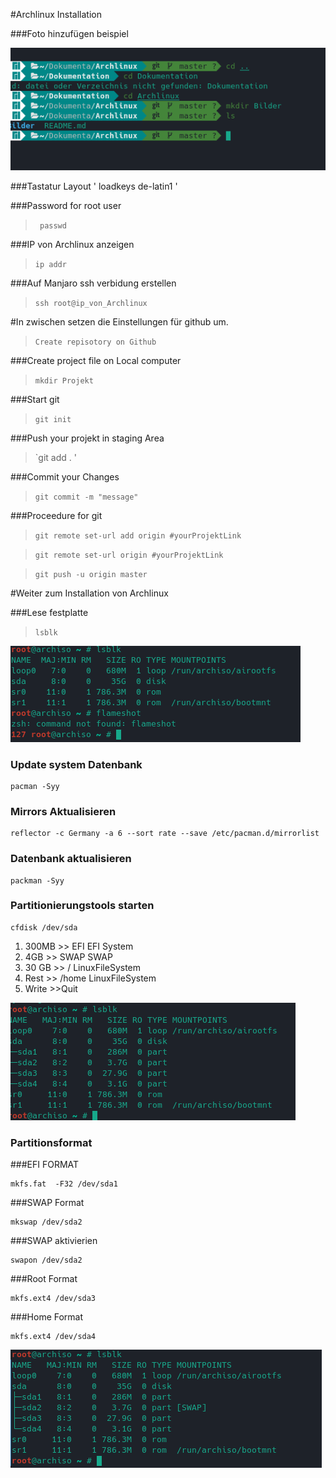 #Archlinux Installation


###Foto hinzufügen beispiel

![Alt-text](Bilder/first_foto.png )


###Tastatur Layout
	' loadkeys de-latin1 '

###Password for root user
>` passwd`

###IP von Archlinux anzeigen
>`ip addr `

###Auf Manjaro ssh verbidung erstellen
>`ssh root@ip_von_Archlinux`

#In zwischen setzen die Einstellungen für github um.
>`Create repisotory on Github`

###Create project file on Local computer
>`mkdir Projekt` 

###Start git
>`git init`

###Push your projekt in staging Area
>`git add . '

###Commit your Changes
>`git commit -m "message" `

###Proceedure for git
>`git remote set-url add origin #yourProjektLink`

>`git remote set-url origin #yourProjektLink`

>`git push -u origin master`

#Weiter zum Installation von Archlinux

###Lese festplatte 
>`lsblk`

![Alt-text](Bilder/lsblk.png) 

### Update system Datenbank

	pacman -Syy
### Mirrors Aktualisieren

	reflector -c Germany -a 6 --sort rate --save /etc/pacman.d/mirrorlist
### Datenbank aktualisieren

	packman -Syy
### Partitionierungstools starten

	cfdisk /dev/sda
1. 300MB  >> EFI	 EFI System
2. 4GB    >> SWAP	SWAP	
3. 30 GB  >> /		LinuxFileSystem
4. Rest  >>  /home	LinuxFileSystem		
5. Write >>Quit

 ![Alt-text](Bilder/partition1.png)

### Partitionsformat

###EFI FORMAT

	mkfs.fat  -F32 /dev/sda1

###SWAP Format

	mkswap /dev/sda2
###SWAP aktivierien

	swapon /dev/sda2
###Root Format

	mkfs.ext4 /dev/sda3
###Home Format

	mkfs.ext4 /dev/sda4

 ![Alt-text](Bilder/partitionformat.png)
